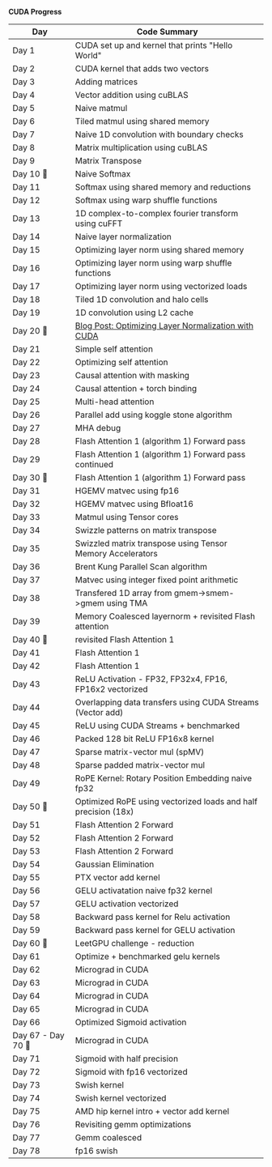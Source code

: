 **CUDA Progress**

| **Day**    | **Code Summary**                                                   |
|------------|--------------------------------------------------------------------|
| Day 1      |  CUDA set up and kernel that prints "Hello World"                  |
| Day 2      |  CUDA kernel that adds two vectors                                 |
| Day 3      |  Adding matrices                                                   |
| Day 4      |  Vector addition using cuBLAS                                      |
| Day 5      |  Naive matmul                                                      |
| Day 6      |  Tiled matmul using shared memory                                  |
| Day 7      |  Naive 1D convolution with boundary checks                         |
| Day 8      |  Matrix multiplication using cuBLAS                                |
| Day 9      |  Matrix Transpose                                                  |
| Day 10 🥳  |  Naive Softmax                                                     |
| Day 11     |  Softmax using shared memory and reductions                        |
| Day 12     |  Softmax using warp shuffle functions                              |
| Day 13     |  1D complex-to-complex fourier transform using cuFFT               |
| Day 14     |  Naive layer normalization                                         |
| Day 15     |  Optimizing layer norm using shared memory                         |
| Day 16     |  Optimizing layer norm using warp shuffle functions                |
| Day 17     |  Optimizing layer norm using vectorized loads                      |
| Day 18     |  Tiled 1D convolution and halo cells                               |
| Day 19     |  1D convolution using L2 cache                                     |
| Day 20 🥳  |  [Blog Post: Optimizing Layer Normalization with CUDA](https://aryagxr.com/blogs/cuda-optimizing-layernorm) |
| Day 21     |  Simple self attention                                             |
| Day 22     |  Optimizing self attention                                         |
| Day 23     |  Causal attention with masking                                     |
| Day 24     |  Causal attention + torch binding                                  |
| Day 25     |  Multi-head attention                                              |
| Day 26     |  Parallel add using koggle stone algorithm                         |
| Day 27     |  MHA debug                                                         |
| Day 28     |  Flash Attention 1 (algorithm 1) Forward pass                      |
| Day 29     |  Flash Attention 1 (algorithm 1) Forward pass continued            |
| Day 30 🥳  |  Flash Attention 1 (algorithm 1) Forward pass                      |
| Day 31     |  HGEMV matvec using fp16                                           |
| Day 32     |  HGEMV matvec using Bfloat16                                       |
| Day 33     |  Matmul using Tensor cores                                         |
| Day 34     |  Swizzle patterns on matrix transpose                              |
| Day 35     |  Swizzled matrix transpose using Tensor Memory Accelerators        |
| Day 36     |  Brent Kung Parallel Scan algorithm                                |
| Day 37     |  Matvec using integer fixed point arithmetic                       |
| Day 38     |  Transfered 1D array from gmem->smem->gmem using TMA               |
| Day 39     |  Memory Coalesced layernorm + revisited Flash attention            |
| Day 40 🥳  |  revisited Flash Attention 1                                       |
| Day 41     |  Flash Attention 1                                                 |
| Day 42     |  Flash Attention 1                                                 |
| Day 43     |  ReLU Activation - FP32, FP32x4, FP16, FP16x2 vectorized           |
| Day 44     |  Overlapping data transfers using CUDA Streams (Vector add)        |
| Day 45     |  ReLU using CUDA Streams + benchmarked                             |
| Day 46     |  Packed 128 bit ReLU FP16x8 kernel                                 |
| Day 47     |  Sparse matrix-vector mul (spMV)                                   |
| Day 48     |  Sparse padded matrix-vector mul                                   |
| Day 49     |  RoPE Kernel: Rotary Position Embedding naive fp32                 |
| Day 50 🥳  |  Optimized RoPE using vectorized loads and half precision (18x)    |
| Day 51     |  Flash Attention 2 Forward                                         |
| Day 52     |  Flash Attention 2 Forward                                         |
| Day 53     |  Flash Attention 2 Forward                                         |
| Day 54     |  Gaussian Elimination                                              |
| Day 55     |  PTX vector add kernel                                             |
| Day 56     |  GELU activatation naive fp32 kernel                               |
| Day 57     |  GELU activation vectorized                                        |
| Day 58     |  Backward pass kernel for Relu activation                          |
| Day 59     |  Backward pass kernel for GELU activation                          |
| Day 60 🥳  |  LeetGPU challenge - reduction                                     |
| Day 61     |  Optimize + benchmarked gelu kernels                               |
| Day 62     |  Micrograd in CUDA                                                 |
| Day 63     |  Micrograd in CUDA                                                 |
| Day 64     |  Micrograd in CUDA                                                 |
| Day 65     |  Micrograd in CUDA                                                 |
| Day 66     |  Optimized Sigmoid activation                                      |
| Day 67 - Day 70  🥳  |  Micrograd in CUDA                                       |
| Day 71     |  Sigmoid with half precision                                       |
| Day 72     |  Sigmoid with fp16 vectorized                                      |
| Day 73     |  Swish kernel                                                      |
| Day 74     |  Swish kernel vectorized                                           |
| Day 75     |  AMD hip kernel intro + vector add kernel                          |
| Day 76     |  Revisiting gemm optimizations                                     |
| Day 77     |  Gemm coalesced                                                    |
| Day 78     |  fp16 swish                                                        |
